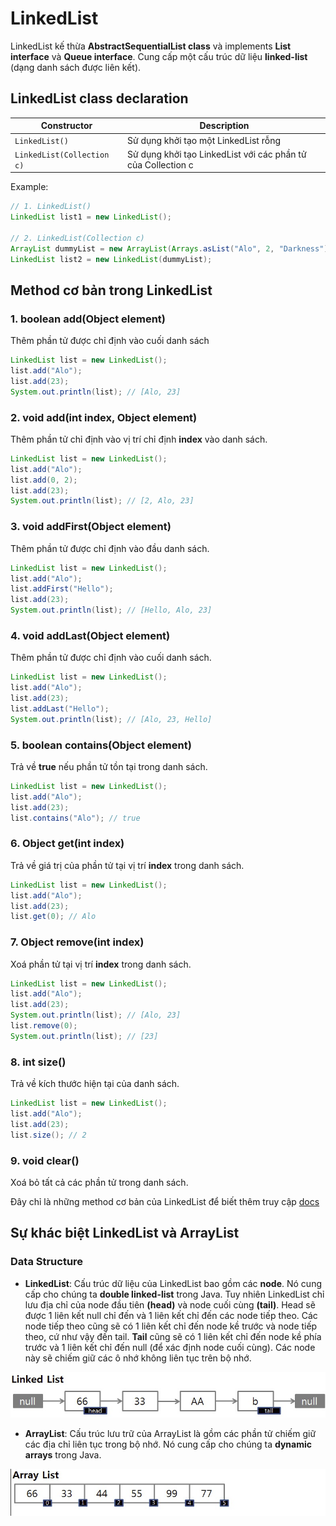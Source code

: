 # LinkedList
LinkedList kế thừa **AbstractSequentialList class** và implements **List interface** và **Queue interface**. Cung cấp một cấu trúc dữ liệu **linked-list** (dạng danh sách được liên kết).
## LinkedList class declaration
Constructor | Description
------------ | -------------
```LinkedList()``` | Sử dụng khởi tạo một LinkedList rỗng
```LinkedList(Collection c)``` | Sử dụng khởi tạo LinkedList với các phần tử của Collection c

Example:
```java
// 1. LinkedList()
LinkedList list1 = new LinkedList();

// 2. LinkedList(Collection c)
ArrayList dummyList = new ArrayList(Arrays.asList("Alo", 2, "Darkness"));
LinkedList list2 = new LinkedList(dummyList);
```
## Method cơ bản trong LinkedList
### 1. boolean add(Object element)
Thêm phần tử được chỉ định vào cuối danh sách
```java
LinkedList list = new LinkedList();
list.add("Alo");
list.add(23);
System.out.println(list); // [Alo, 23]
```
### 2. void add(int index, Object element)
Thêm phần tử chỉ định vào vị trí chỉ định **index** vào danh sách.
```java
LinkedList list = new LinkedList();
list.add("Alo");
list.add(0, 2);
list.add(23);
System.out.println(list); // [2, Alo, 23]
```
### 3. void addFirst(Object element)
Thêm phần tử được chỉ định vào đầu danh sách.
```java
LinkedList list = new LinkedList();
list.add("Alo");
list.addFirst("Hello");
list.add(23);
System.out.println(list); // [Hello, Alo, 23]
```
### 4. void addLast(Object element)
Thêm phần tử được chỉ định vào cuối danh sách.
```java
LinkedList list = new LinkedList();
list.add("Alo");
list.add(23);
list.addLast("Hello");
System.out.println(list); // [Alo, 23, Hello]
```
### 5. boolean contains(Object element)
Trả về **true** nếu phần tử tồn tại trong danh sách.
```java
LinkedList list = new LinkedList();
list.add("Alo");
list.add(23);
list.contains("Alo"); // true
```
### 6. Object get(int index)
Trả về giá trị của phần tử tại vị trí **index** trong danh sách.
```java
LinkedList list = new LinkedList();
list.add("Alo");
list.add(23);
list.get(0); // Alo
```
### 7. Object remove(int index)
Xoá phần tử tại vị trí **index** trong danh sách.
```java
LinkedList list = new LinkedList();
list.add("Alo");
list.add(23);
System.out.println(list); // [Alo, 23]
list.remove(0);
System.out.println(list); // [23]
```
### 8. int size()
Trả về kích thước hiện tại của danh sách.
```java
LinkedList list = new LinkedList();
list.add("Alo");
list.add(23);
list.size(); // 2
```
### 9. void clear()
Xoá bỏ tất cả các phần tử trong danh sách.

Đây chỉ là những method cơ bản của LinkedList để biết thêm truy cập [docs](https://docs.oracle.com/javase/7/docs/api/java/util/LinkedList.html)

## Sự khác biệt LinkedList và ArrayList
### Data Structure
- **LinkedList**: Cấu trúc dữ liệu của LinkedList bao gồm các **node**. Nó cung cấp cho chúng ta **double linked-list** trong Java. Tuy nhiên LinkedList chỉ lưu địa chỉ của node đầu tiên **(head)** và node cuối cùng **(tail)**. Head sẽ được 1 liên kết null chỉ đến và 1 liên kết chỉ đến các node tiếp theo. Các node tiếp theo cũng sẽ có 1 liên kết chỉ đến node kề trước và node tiếp theo, cứ như vậy đến tail. **Tail** cũng sẽ có 1 liên kết chỉ đến node kề phía trước và 1 liên kết chỉ đến null (để xác định node cuối cùng). Các node này sẽ chiếm giữ các ô nhớ không liên tục trên bộ nhớ.

<img src="image/linkedlist.png"/>

- **ArrayList**: Cấu trúc lưu trữ của ArrayList là gồm các phần tử chiếm giữ các địa chỉ liên tục trong bộ nhớ. Nó cung cấp cho chúng ta **dynamic arrays** trong Java.

<img src="image/arraylist.png"/>




